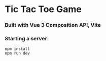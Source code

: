 # Tic Tac Toe Game
### Built with Vue 3 Composition API, Vite

### Starting a server:
```
npm install
npm run dev
```
